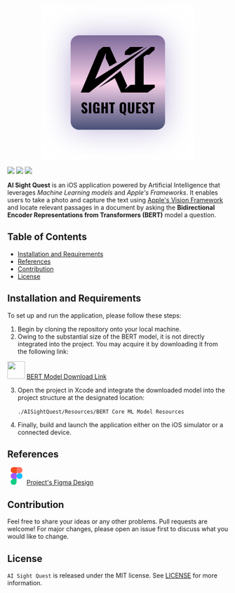 <p align="center"> <img src="Documentation/AISightQuest.png" width="350" height="350"/> </p>

<img src="https://badgen.net/static/Platform/iOS?color=4C5279"> <img src="https://badgen.net/github/tag/nsswifter/aisightquest?color=6D609E"> <img src="https://badgen.net/github/license/nsswifter/aisightquest?color=A292B1">

**AI Sight Quest** is an iOS application powered by Artificial Intelligence that leverages *Machine Learning models* and *Apple's Frameworks*. It enables users to take a photo and capture the text using [Apple's Vision Framework](https://developer.apple.com/documentation/vision) and locate relevant passages in a document by asking the **Bidirectional Encoder Representations from Transformers (BERT)** model a question.

## Table of Contents

- [Installation and Requirements](#installation-and-requirements)
- [References](#references)
- [Contribution](#contribution)
- [License](#license)

## Installation and Requirements

To set up and run the application, please follow these steps:

1. Begin by cloning the repository onto your local machine.
2. Owing to the substantial size of the BERT model, it is not directly integrated into the project. You may acquire it by downloading it from the following link:

<img src="https://github.com/nsswifter/nsswifter/blob/main/assets/core_ml.png" width="40" height="40"/> [BERT Model Download Link](https://ml-assets.apple.com/coreml/models/Text/QuestionAnswering/BERT_SQUAD/BERTSQUADFP16.mlmodel)

3. Open the project in Xcode and integrate the downloaded model into the project structure at the designated location:

   `./AISightQuest/Resources/BERT Core ML Model Resources`

4. Finally, build and launch the application either on the iOS simulator or a connected device.

## References

<img src="https://github.com/devicons/devicon/blob/master/icons/figma/figma-original.svg" width="40" height="40"/> [Project's Figma Design](https://www.figma.com/file/PNYtxvPgMP7x5hdTZz7YIZ/AI-Sight-Quest?type=design&node-id=18%3A479&mode=design&t=LZixx9SKG5oeNCXc-1)

## Contribution

Feel free to share your ideas or any other problems. Pull requests are welcome! 
For major changes, please open an issue first to discuss what you would like to change.

## License

`AI Sight Quest` is released under the MIT license. See [LICENSE](LICENSE) for more information.
